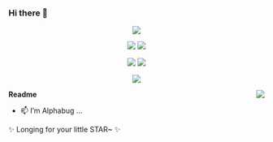 ### Hi there 👋
<p align="center">
  <img src="https://github-profile-summary-cards.vercel.app/api/cards/profile-details?username=AlphabugX&theme=nord_dark"/>
</p>

<p align="center">
  <img src="https://github-profile-summary-cards.vercel.app/api/cards/repos-per-language?username=AlphabugX&theme=nord_dark"/>
  <img src="https://github-profile-summary-cards.vercel.app/api/cards/most-commit-language?username=AlphabugX&theme=nord_dark"/>
</p>

<p align="center">
  <img src="https://github-profile-summary-cards.vercel.app/api/cards/stats?username=AlphabugX&theme=nord_dark"/>
  <img src="https://github-profile-summary-cards.vercel.app/api/cards/productive-time?username=AlphabugX&theme=nord_dark"/>
</p>

<!-- 
<p align="center">
  <img src="https://github-readme-stats.vercel.app/api?username=AlphabugX&theme=nord&count_private=true&show_icons=true&line_height=24"/>
  <img src="https://github-readme-stats.vercel.app/api/top-langs/?username=AlphabugX&theme=nord&layout=compact&langs_count=8"/>
</p>
 -->

<p align="center">
  <img src="https://github-profile-trophy.vercel.app/?username=AlphabugX&theme=nord&row=2&column=4"/>
</p>
<img src="https://github-readme-stats.vercel.app/api?username=AlphabugX" align="right">

**Readme**

- 📫 I’m Alphabug ...

✨ Longing for your little STAR~ ✨


